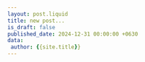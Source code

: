 ```yaml
---
layout: post.liquid
title: new post...
is_draft: false
published_date: 2024-12-31 00:00:00 +0630
data:
 author: {{site.title}}
---
```


